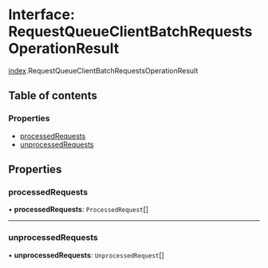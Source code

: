 # Interface: RequestQueueClientBatchRequestsOperationResult

[index](../modules/index.md).RequestQueueClientBatchRequestsOperationResult

## Table of contents

### Properties

- [processedRequests](index.RequestQueueClientBatchRequestsOperationResult.md#processedrequests)
- [unprocessedRequests](index.RequestQueueClientBatchRequestsOperationResult.md#unprocessedrequests)

## Properties

### <a id="processedrequests" name="processedrequests"></a> processedRequests

• **processedRequests**: `ProcessedRequest`[]

___

### <a id="unprocessedrequests" name="unprocessedrequests"></a> unprocessedRequests

• **unprocessedRequests**: `UnprocessedRequest`[]
